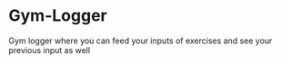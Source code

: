 # Gym-Logger
Gym logger where you can feed your inputs of exercises and see your previous input as well
